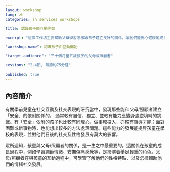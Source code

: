 ```yaml
---
layout: workshop
lang: zh
categories: zh services workshops

title: 認識孩子由互動開始

excerpt: "這個工作坊主要幫助父母學習怎樣跟孩子建立良好的關係，讓他們能開心健康地成長。"

"workshop-name": 認識孩子由互動開始

"target-audience": "三十個月至五歲孩子的父母或照顧者"

sessions: "2-4節, 每節約75分鐘"

published: true
---
```


## 內容簡介
有關學前兒童在社交互動及社交表現的硏究當中，發現那些能和父母/照顧者建立「安全」的依附關係的， 通常較有自信、獨立、並較有能力應變身處逆境時的挑戰。有「安全」依附的孩子也比較有同理心，做事較投入，亦較有領導才能；面對困難或新事物時，也能想出較多的方法處理問題。這些能力的發展能提昇孩童在學校的表現，並對他們日後的社交及性格發展有莫大的影響。

眾所週知，孩童與父母/照顧者的關係，是一生之中最重要的。這關係在孩童的成長過程中，例如學習調節情緒、安撫傷痛感覺等，是扮演着舉足輕重的角色。父母/照顧者在與孩童的互動過程中，可學習了解他們的性格特點，以及怎樣輔助他們的情緒社交發展。